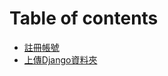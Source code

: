 # Table of contents

* [註冊帳號](README.md)
* [上傳Django資料夾](uploading-your-code-to-pythonanywhere.md)

